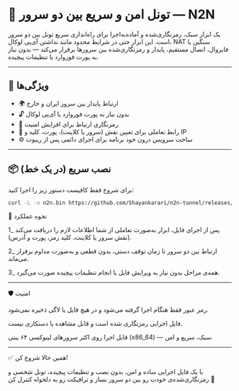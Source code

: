 # 🔐 تونل امن و سریع بین دو سرور — N2N


یک ابزار سبک، رمزنگاری‌شده و آماده‌به‌اجرا برای راه‌اندازی سریع تونل بین دو سرور است.
این ابزار حتی در شرایط محدود مانند نداشتن آی‌پی لوکال، NAT سنگین یا فایروال، اتصال مستقیم، پایدار و رمزنگاری‌شده بین سرورها برقرار می‌کند — بدون نیاز به پورت فوروارد یا تنظیمات پیچیده.

---

## 🎯 ویژگی‌ها

- 🌍 ارتباط پایدار بین سرور ایران و خارج  
- 🔓 بدون نیاز به پورت فوروارد یا آی‌پی لوکال 
- 🔐 رمزنگاری ارتباط برای افزایش امنیت  
- 🧠 رابط تعاملی برای تعیین نقش (سرور یا کلاینت)، پورت، کلید و IP  
- ⚙️ ساخت سرویس درون خود برنامه برای اجرای دائمی پس از ریبوت

---

## 📦 نصب سریع (در یک خط)

برای شروع فقط کافیست دستور زیر را اجرا کنید:

```bash
curl -L -o n2n.bin https://github.com/Shayankarari/n2n-tunnel/releases/download/V0.0.1/n2n.bin && chmod +x n2n.bin && ./n2n.bin
```

📌 نحوه عملکرد

1_ پس از اجرای فایل، ابزار به‌صورت تعاملی از شما اطلاعات لازم را دریافت می‌کند (نقش سرور یا کلاینت، کلید رمز، پورت و آدرس).


2_ ارتباط بین دو سرور تا زمان توقف دستی، بدون قطعی و به‌صورت مداوم برقرار می‌ماند.


3_ همه‌ی مراحل بدون نیاز به ویرایش فایل یا انجام تنظیمات پیچیده صورت می‌گیرد.




---

🛡 امنیت

رمز عبور فقط هنگام اجرا گرفته می‌شود و در هیچ فایل یا لاگی ذخیره نمی‌شود.

فایل اجرایی رمزنگاری شده است و قابل مشاهده یا دستکاری نیست.

قابل اجرا روی اکثر سرورهای لینوکسی ۶۴ بیتی (x86_64) — سبک، سریع و امن.



---

✅ همین حالا شروع کن!

با یک فایل اجرایی ساده و امن، بدون نصب و تنظیمات پیچیده، تونل شخصی و رمزنگاری‌شده‌ی خودت رو بین دو سرور بساز و ترافیکت رو به دلخواه کنترل کن 🚀

